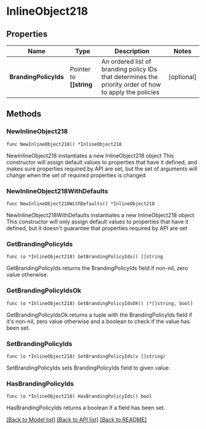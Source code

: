 # InlineObject218

## Properties

Name | Type | Description | Notes
------------ | ------------- | ------------- | -------------
**BrandingPolicyIds** | Pointer to **[]string** |       An ordered list of branding policy IDs that determines the priority order of how to apply the policies  | [optional] 

## Methods

### NewInlineObject218

`func NewInlineObject218() *InlineObject218`

NewInlineObject218 instantiates a new InlineObject218 object
This constructor will assign default values to properties that have it defined,
and makes sure properties required by API are set, but the set of arguments
will change when the set of required properties is changed

### NewInlineObject218WithDefaults

`func NewInlineObject218WithDefaults() *InlineObject218`

NewInlineObject218WithDefaults instantiates a new InlineObject218 object
This constructor will only assign default values to properties that have it defined,
but it doesn't guarantee that properties required by API are set

### GetBrandingPolicyIds

`func (o *InlineObject218) GetBrandingPolicyIds() []string`

GetBrandingPolicyIds returns the BrandingPolicyIds field if non-nil, zero value otherwise.

### GetBrandingPolicyIdsOk

`func (o *InlineObject218) GetBrandingPolicyIdsOk() (*[]string, bool)`

GetBrandingPolicyIdsOk returns a tuple with the BrandingPolicyIds field if it's non-nil, zero value otherwise
and a boolean to check if the value has been set.

### SetBrandingPolicyIds

`func (o *InlineObject218) SetBrandingPolicyIds(v []string)`

SetBrandingPolicyIds sets BrandingPolicyIds field to given value.

### HasBrandingPolicyIds

`func (o *InlineObject218) HasBrandingPolicyIds() bool`

HasBrandingPolicyIds returns a boolean if a field has been set.


[[Back to Model list]](../README.md#documentation-for-models) [[Back to API list]](../README.md#documentation-for-api-endpoints) [[Back to README]](../README.md)


